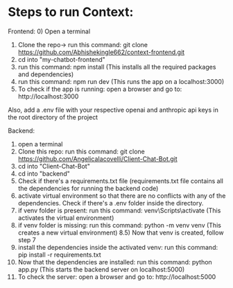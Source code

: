 # Steps to run Context:



Frontend: 
0) Open a terminal
1) Clone the repo-> run this command: git clone https://github.com/Abhishekingle662/context-frontend.git
2) cd into "my-chatbot-frontend"
3) run this command: npm install (This installs all the required packages and dependencies)
4) run this command: npm run dev (This runs the app on a localhost:3000)
5) To check if the app is running: open a browser and go to: http://localhost:3000


Also, add a .env file with your respective openai and anthropic api keys in the root directory of the project


Backend:
1) open a terminal
2) Clone this repo: run this command: git clone https://github.com/AngelicaIacovelli/Client-Chat-Bot.git
3) cd into "Client-Chat-Bot"
4) cd into "backend"
5) Check if there's a requirements.txt file (requirements.txt file contains all the dependencies for running the backend code)
6) activate virtual environment so that there are no conflicts with any of the dependencies. Check if there's a .env folder inside the directory.
7) if venv folder is present: run this command: venv\Scripts\activate (This activates the virtual environment)
8) if venv folder is missing: run this command: python -m venv venv (This creates a new virtual environment)
8.5) Now that venv is created, follow step 7
9) install the dependencies inside the activated venv: run this command: pip install -r requirements.txt 
10) Now that the dependencies are installed: run this command: python app.py (This starts the backend server on localhost:5000)
11) To check the server: open a browser and go to: http://localhost:5000
